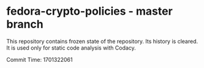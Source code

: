 # fedora-crypto-policies - master branch

This repository contains frozen state of the repository.
Its history is cleared. It is used only for static code
analysis with Codacy.

Commit Time: 1701322061